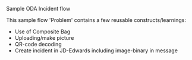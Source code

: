 Sample ODA Incident flow

This sample flow 'Problem' contains a few reusable constructs/learnings:
- Use of Composite Bag
- Uploading/make picture
- QR-code decoding
- Create incident in JD-Edwards including image-binary in message
